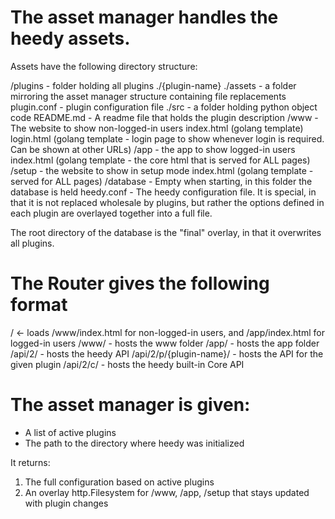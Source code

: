 # The asset manager handles the heedy assets.

Assets have the following directory structure:

/plugins - folder holding all plugins
./{plugin-name}
./assets - a folder mirroring the asset manager structure containing file replacements
plugin.conf - plugin configuration file
./src - a folder holding python object code
README.md - A readme file that holds the plugin description
/www - The website to show non-logged-in users
index.html (golang template)
login.html (golang template - login page to show whenever login is required. Can be shown at other URLs)
/app - the app to show logged-in users
index.html (golang template - the core html that is served for ALL pages)
/setup - the website to show in setup mode
index.html (golang template - served for ALL pages)
/database - Empty when starting, in this folder the database is held
heedy.conf - The heedy configuration file. It is special, in that it is not replaced wholesale by plugins,
but rather the options defined in each plugin are overlayed together into a full file.

The root directory of the database is the "final" overlay, in that it overwrites all plugins.

# The Router gives the following format

/ <- loads /www/index.html for non-logged-in users, and /app/index.html for logged-in users
/www/ - hosts the www folder
/app/ - hosts the app folder
/api/2/ - hosts the heedy API
/api/2/p/{plugin-name}/ - hosts the API for the given plugin
/api/2/c/ - hosts the heedy built-in Core API

# The asset manager is given:

- A list of active plugins
- The path to the directory where heedy was initialized

It returns:

1. The full configuration based on active plugins
2. An overlay http.Filesystem for /www, /app, /setup that stays updated with plugin changes
